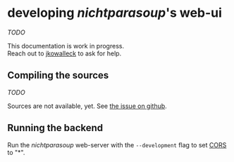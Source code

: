 # developing _nichtparasoup_'s web-ui

_TODO_

This documentation is work in progress.   
Reach out to [jkowalleck](https://github.com/jkowalleck) to ask for help.

## Compiling the sources

_TODO_

Sources are not available, yet.
See [the issue on github](https://github.com/k4cg/nichtparasoup/issues/183). 

## Running the backend

Run the _nichtparasoup_ web-server with the `--development` flag 
to set [CORS](https://en.wikipedia.org/wiki/Cross-origin_resource_sharing) to "*".
